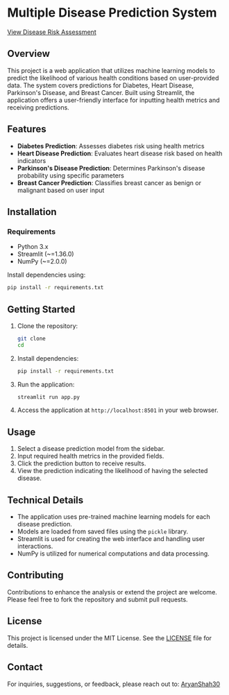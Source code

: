 # Multiple Disease Prediction System

[View Disease Risk Assessment](https://multiple-diseases-prediction-system.streamlit.app/)

## Overview

This project is a web application that utilizes machine learning models to predict the likelihood of various health conditions based on user-provided data. The system covers predictions for Diabetes, Heart Disease, Parkinson's Disease, and Breast Cancer. Built using Streamlit, the application offers a user-friendly interface for inputting health metrics and receiving predictions.

## Features

- **Diabetes Prediction**: Assesses diabetes risk using health metrics
- **Heart Disease Prediction**: Evaluates heart disease risk based on health indicators
- **Parkinson's Disease Prediction**: Determines Parkinson's disease probability using specific parameters
- **Breast Cancer Prediction**: Classifies breast cancer as benign or malignant based on user input

## Installation

### Requirements

- Python 3.x
- Streamlit (~=1.36.0)
- NumPy (~=2.0.0)

Install dependencies using:

```bash
pip install -r requirements.txt
```

## Getting Started

1. Clone the repository:
   ```bash
   git clone 
   cd 
   ```

2. Install dependencies:
   ```bash
   pip install -r requirements.txt
   ```

3. Run the application:
   ```bash
   streamlit run app.py
   ```

4. Access the application at `http://localhost:8501` in your web browser.

## Usage

1. Select a disease prediction model from the sidebar.
2. Input required health metrics in the provided fields.
3. Click the prediction button to receive results.
4. View the prediction indicating the likelihood of having the selected disease.

## Technical Details

- The application uses pre-trained machine learning models for each disease prediction.
- Models are loaded from saved files using the `pickle` library.
- Streamlit is used for creating the web interface and handling user interactions.
- NumPy is utilized for numerical computations and data processing.

## Contributing
Contributions to enhance the analysis or extend the project are welcome. Please feel free to fork the repository and submit pull requests.

## License
This project is licensed under the MIT License. See the [LICENSE](LICENSE) file for details.

## Contact
For inquiries, suggestions, or feedback, please reach out to: [AryanShah30](https://github.com/AryanShah30)
